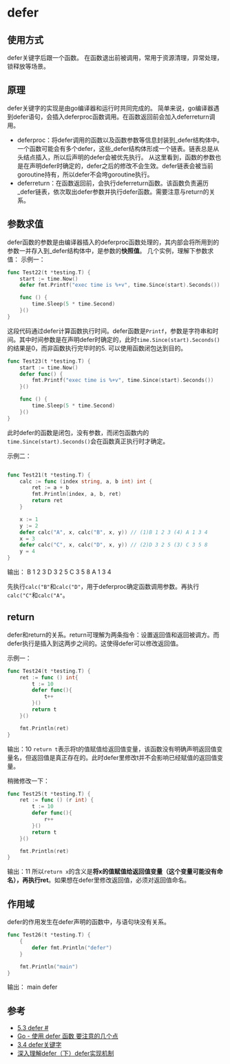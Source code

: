 # defer

## 使用方式
defer关键字后跟一个函数。
在函数退出前被调用，常用于资源清理，异常处理，锁释放等场景。

## 原理
defer关键字的实现是由go编译器和运行时共同完成的。
简单来说，go编译器遇到defer语句，会插入deferproc函数调用。在函数返回前会加入deferreturn调用。
- deferproc：将defer调用的函数以及函数参数等信息封装到_defer结构体中。一个函数可能会有多个defer，这些_defer结构体形成一个链表。链表总是从头结点插入，所以后声明的defer会被优先执行。
从这里看到，函数的参数也是在声明defer时确定的，defer之后的修改不会生效。defer链表会被当前goroutine持有，所以defer不会垮goroutine执行。
- deferreturn：在函数返回前，会执行deferreturn函数。该函数负责遍历_defer链表，依次取出defer参数并执行defer函数。需要注意与return的关系。

## 参数求值
defer函数的参数是由编译器插入的deferproc函数处理的，其内部会将所用到的参数一并存入到_defer结构体中，是参数的**快照值**。
几个实例，理解下参数求值：
示例一：
```go
func Test22(t *testing.T) {
	start := time.Now()
	defer fmt.Printf("exec time is %+v", time.Since(start).Seconds())

	func () {
		time.Sleep(5 * time.Second)
	}()
}
```
这段代码通过defer计算函数执行时间。defer函数是`Printf`，参数是字符串和时间。其中时间参数是在声明defer时确定的，此时`time.Since(start).Seconds()`的结果是0，而非函数执行完毕时的5.
可以使用函数闭包达到目的。
```go
func Test23(t *testing.T) {
	start := time.Now()
	defer func() {
		fmt.Printf("exec time is %+v", time.Since(start).Seconds())
	}()

	func () {
		time.Sleep(5 * time.Second)
	}()
}
```
此时defer的函数是闭包，没有参数，而闭包函数内的`time.Since(start).Seconds()`会在函数真正执行时才确定。

示例二：
```go

func Test21(t *testing.T) {
	calc := func (index string, a, b int) int {
		ret := a + b
		fmt.Println(index, a, b, ret)
		return ret
	}

	x := 1
	y := 2
	defer calc("A", x, calc("B", x, y)) // (1)B 1 2 3 (4) A 1 3 4
	x = 3
	defer calc("C", x, calc("D", x, y)) // (2)D 3 2 5 (3) C 3 5 8
	y = 4
}
```
输出：
B 1 2 3
D 3 2 5
C 3 5 8
A 1 3 4

先执行`calc("B"`和`calc("D"`，用于deferproc确定函数调用参数。再执行`calc("C"`和`calc("A"`。

## return
defer和return的关系。return可理解为两条指令：设置返回值和返回被调方。而defer执行是插入到这两步之间的。这使得defer可以修改返回值。

示例一：
```go
func Test24(t *testing.T) {
	ret := func () int{
		t := 10
		defer func(){
			t++
		}()
		return t
	}()

	fmt.Println(ret)
}
```
输出：10
`return t`表示将t的值赋值给返回值变量，该函数没有明确声明返回值变量名，但返回值是真正存在的。此时defer里修改t并不会影响已经赋值的返回值变量。

稍微修改一下：
```go
func Test25(t *testing.T) {
	ret := func () (r int) {
		t := 10
		defer func(){
			r++
		}()
		return t
	}()

	fmt.Println(ret)
}
```
输出：11
所以`return x`的含义是**将x的值赋值给返回值变量（这个变量可能没有命名），再执行ret**。如果想在defer里修改返回值，必须对返回值命名。

## 作用域
defer的作用发生在defer声明的函数中，与语句块没有关系。
```go
func Test26(t *testing.T) {
	{
		defer fmt.Println("defer")
	}

	fmt.Println("main")
}
```
输出：
main
defer

## 参考
- [5.3 defer #](https://draveness.me/golang/docs/part2-foundation/ch05-keyword/golang-defer/#531-%E7%8E%B0%E8%B1%A1)
- [Go - 使用 defer 函数 要注意的几个点](https://segmentfault.com/a/1190000021362837)
- [3.4 defer关键字](https://tiancaiamao.gitbooks.io/go-internals/content/zh/03.4.html)
- [深入理解defer（下）defer实现机制](https://zhuanlan.zhihu.com/p/69455275)